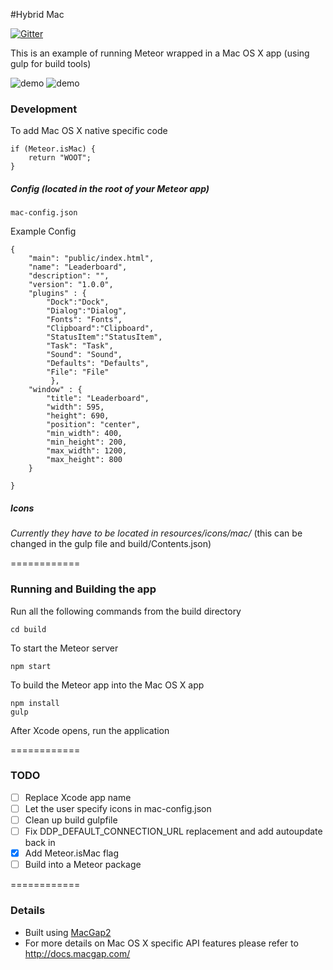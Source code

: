 #Hybrid Mac

[![Gitter](https://badges.gitter.im/Join%20Chat.svg)](https://gitter.im/meteorhybrid/platform?utm_source=badge&utm_medium=badge&utm_campaign=pr-badge)

This is an example of running Meteor wrapped in a Mac OS X app (using gulp for build tools)

![demo](http://i.imgur.com/EnpM8fG.png)
![demo](http://i.imgur.com/xvkbbrA.png)

### Development

To add Mac OS X native specific code
```
if (Meteor.isMac) {
	return "WOOT";
}
```

##### Config (located in the root of your Meteor app)
`mac-config.json`

Example Config
```
{
    "main": "public/index.html",
    "name": "Leaderboard",
    "description": "",
    "version": "1.0.0",
    "plugins" : {
        "Dock":"Dock",
        "Dialog":"Dialog",
        "Fonts": "Fonts",
        "Clipboard":"Clipboard",
        "StatusItem":"StatusItem",
        "Task": "Task",
        "Sound": "Sound",
        "Defaults": "Defaults",
        "File": "File"
         },
    "window" : {
        "title": "Leaderboard",
        "width": 595,
        "height": 690,
        "position": "center",
        "min_width": 400,
        "min_height": 200,
        "max_width": 1200,
        "max_height": 800
    }
  
}

```

##### Icons 
*Currently they have to be located in resources/icons/mac/*
(this can be changed in the gulp file and build/Contents.json)

============

### Running and Building the app

Run all the following commands from the build directory
```
cd build
```

To start the Meteor server
```
npm start
```

To build the Meteor app into the Mac OS X app
```
npm install
gulp
```

After Xcode opens, run the application

============

### TODO

* [ ] Replace Xcode app name
* [ ] Let the user specify icons in mac-config.json
* [ ] Clean up build gulpfile
* [ ] Fix DDP_DEFAULT_CONNECTION_URL replacement and add autoupdate back in
* [x] Add Meteor.isMac flag
* [ ] Build into a Meteor package

============

### Details

* Built using [MacGap2](https://github.com/MacGapProject/MacGap2)
* For more details on Mac OS X specific API features please refer to http://docs.macgap.com/
